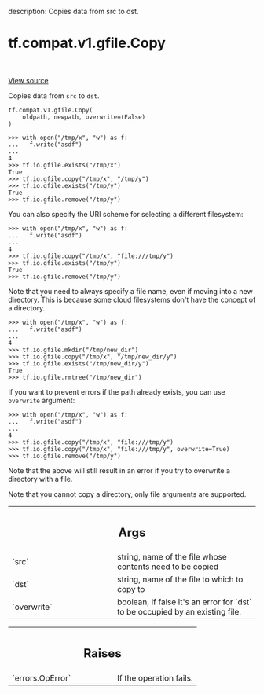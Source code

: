 description: Copies data from src to dst.

<div itemscope itemtype="http://developers.google.com/ReferenceObject">
<meta itemprop="name" content="tf.compat.v1.gfile.Copy" />
<meta itemprop="path" content="Stable" />
</div>

# tf.compat.v1.gfile.Copy

<!-- Insert buttons and diff -->

<table class="tfo-notebook-buttons tfo-api nocontent" align="left">

</table>

<a target="_blank" href="/code/stable/tensorflow/python/lib/io/file_io.py">View source</a>



Copies data from `src` to `dst`.

<pre class="devsite-click-to-copy prettyprint lang-py tfo-signature-link">
<code>tf.compat.v1.gfile.Copy(
    oldpath, newpath, overwrite=(False)
)
</code></pre>



<!-- Placeholder for "Used in" -->

```
>>> with open("/tmp/x", "w") as f:
...   f.write("asdf")
...
4
>>> tf.io.gfile.exists("/tmp/x")
True
>>> tf.io.gfile.copy("/tmp/x", "/tmp/y")
>>> tf.io.gfile.exists("/tmp/y")
True
>>> tf.io.gfile.remove("/tmp/y")
```

You can also specify the URI scheme for selecting a different filesystem:

```
>>> with open("/tmp/x", "w") as f:
...   f.write("asdf")
...
4
>>> tf.io.gfile.copy("/tmp/x", "file:///tmp/y")
>>> tf.io.gfile.exists("/tmp/y")
True
>>> tf.io.gfile.remove("/tmp/y")
```

Note that you need to always specify a file name, even if moving into a new
directory. This is because some cloud filesystems don't have the concept of a
directory.

```
>>> with open("/tmp/x", "w") as f:
...   f.write("asdf")
...
4
>>> tf.io.gfile.mkdir("/tmp/new_dir")
>>> tf.io.gfile.copy("/tmp/x", "/tmp/new_dir/y")
>>> tf.io.gfile.exists("/tmp/new_dir/y")
True
>>> tf.io.gfile.rmtree("/tmp/new_dir")
```

If you want to prevent errors if the path already exists, you can use
`overwrite` argument:

```
>>> with open("/tmp/x", "w") as f:
...   f.write("asdf")
...
4
>>> tf.io.gfile.copy("/tmp/x", "file:///tmp/y")
>>> tf.io.gfile.copy("/tmp/x", "file:///tmp/y", overwrite=True)
>>> tf.io.gfile.remove("/tmp/y")
```

Note that the above will still result in an error if you try to overwrite a
directory with a file.

Note that you cannot copy a directory, only file arguments are supported.

<!-- Tabular view -->
 <table class="responsive fixed orange">
<colgroup><col width="214px"><col></colgroup>
<tr><th colspan="2"><h2 class="add-link">Args</h2></th></tr>

<tr>
<td>
`src`
</td>
<td>
string, name of the file whose contents need to be copied
</td>
</tr><tr>
<td>
`dst`
</td>
<td>
string, name of the file to which to copy to
</td>
</tr><tr>
<td>
`overwrite`
</td>
<td>
boolean, if false it's an error for `dst` to be occupied by an
existing file.
</td>
</tr>
</table>



<!-- Tabular view -->
 <table class="responsive fixed orange">
<colgroup><col width="214px"><col></colgroup>
<tr><th colspan="2"><h2 class="add-link">Raises</h2></th></tr>

<tr>
<td>
`errors.OpError`
</td>
<td>
If the operation fails.
</td>
</tr>
</table>

